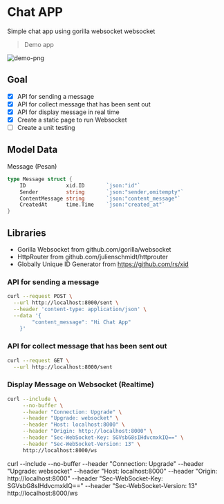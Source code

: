 # Chat APP

Simple chat app using gorilla websocket websocket

> Demo app

![demo-png](https://user-images.githubusercontent.com/5858756/52549176-79d10880-2e04-11e9-9c09-902bf5db00bb.png)

## Goal

- [X] API for sending a message
- [X] API for collect message that has been sent out
- [X] API for display message in real time
- [X] Create a static page to run Websocket
- [ ] Create a unit testing

## Model Data
Message (Pesan)
```go 
type Message struct {
	ID			   xid.ID       `json:"id"`
	Sender         string       `json:"sender,omitempty"`
	ContentMessage string       `json:"content_message"`
	CreatedAt      time.Time    `json:"created_at"`
}
```

## Libraries
- Gorilla Websocket from github.com/gorilla/websocket
- HttpRouter from github.com/julienschmidt/httprouter
- Globally Unique ID Generator from https://github.com/rs/xid

### API for sending a message

```bash
curl --request POST \
  --url http://localhost:8000/sent \
  --header 'content-type: application/json' \
  --data '{
  	    "content_message": "Hi Chat App"
    }'
```

### API for collect message that has been sent out

```bash
curl --request GET \
  --url http://localhost:8000/sent
```

### Display Message on Websocket (Realtime)

```bash
curl --include \
     --no-buffer \
     --header "Connection: Upgrade" \
     --header "Upgrade: websocket" \
     --header "Host: localhost:8000" \
     --header "Origin: http://localhost:8000" \
     --header "Sec-WebSocket-Key: SGVsbG8sIHdvcmxkIQ==" \
     --header "Sec-WebSocket-Version: 13" \
     http://localhost:8000/ws
```

curl --include --no-buffer --header "Connection: Upgrade" --header "Upgrade: websocket" --header "Host: localhost:8000" --header "Origin: http://localhost:8000" --header "Sec-WebSocket-Key: SGVsbG8sIHdvcmxkIQ==" --header "Sec-WebSocket-Version: 13" http://localhost:8000/ws